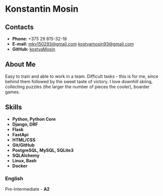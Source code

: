 # Konstantin Mosin
## Contacts
- **Phone:** +375 29 815-32-18
- **E-mail:** mkv150293@gmail.com kostyamosin93@gmail.com
- **GitHub:** [kostyaMosin](https://github.com/kostyaMosin)
## About Me
Easy to train and able to work in a team. Difficult tasks - this is for me, since behind them followed by the sweet taste of victory.
I love downhill skiing, collecting puzzles (the larger the number of pieces the cooler), boarder games.
## Skills
- **Python, Python Core**
- **Django, DRF**
- **Flask**
- **FastApi**
- **HTML/CSS**
- **Git/GitHub**
- **PostgreSQL, MySQL, SQLite3**
- **SQLAlchemy**
- **Linux, Bash**
- **Docker**
### English
Pre-Intermediate - **A2**